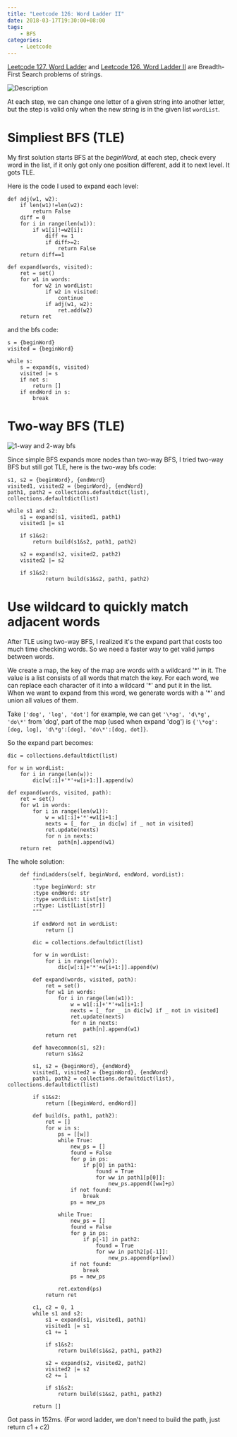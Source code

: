```yaml
---
title: "Leetcode 126: Word Ladder II"
date: 2018-03-17T19:30:00+08:00
tags:
    - BFS
categories:
    - Leetcode
---
```


[Leetcode 127. Word Ladder](https://leetcode.com/problems/word-ladder/) and [Leetcode 126. Word Ladder II](https://leetcode.com/problems/word-ladder-ii) are Breadth-First Search problems of strings.

![Description](/images/leetcode/126_2.png)

At each step, we can change one letter of a given string into another letter, but the step is valid only when the new string is in the given list `wordList`.

# Simpliest BFS (TLE)

My first solution starts BFS at the *beginWord*, at each step, check every word in the list, if it only got only one position different, add it to next level. It gots TLE.

Here is the code I used to expand each level:

```
def adj(w1, w2):
    if len(w1)!=len(w2):
        return False
    diff = 0
    for i in range(len(w1)):
        if w1[i]!=w2[i]:
            diff += 1
            if diff>=2:
                return False
    return diff==1

def expand(words, visited):
    ret = set()
    for w1 in words:
        for w2 in wordList:
            if w2 in visited:
                continue
            if adj(w1, w2):
                ret.add(w2)
    return ret
```

and the bfs code:

```
s = {beginWord}
visited = {beginWord}

while s:
    s = expand(s, visited)
    visited |= s
    if not s:
    	return []
	if endWord in s:
		break    
```

# Two-way BFS (TLE)

![1-way and 2-way bfs](/images/leetcode/126_1.png)

Since simple BFS expands more nodes than two-way BFS, I tried two-way BFS but still got TLE, here is the two-way bfs code:

```
s1, s2 = {beginWord}, {endWord}
visited1, visited2 = {beginWord}, {endWord}
path1, path2 = collections.defaultdict(list), collections.defaultdict(list)

while s1 and s2:
    s1 = expand(s1, visited1, path1)
    visited1 |= s1
    
    if s1&s2:
        return build(s1&s2, path1, path2)
    
    s2 = expand(s2, visited2, path2)
    visited2 |= s2
    
    if s1&s2:
            return build(s1&s2, path1, path2)
```

# Use wildcard to quickly match adjacent words

After TLE using two-way BFS, I realized it's the expand part that costs too much time checking words. So we need a faster way to get valid jumps between words. 

We create a map, the key of the map are words with a wildcard '\*' in it. The value is a list consists of all words that match the key. For each word, we can replace each character of it into a wildcard '\*' and put it in the list. When we want to expand from this word, we generate words with a '\*' and union all values of them.

Take `['dog', 'log', 'dot']` for example, we can get `'\*og', 'd\*g', 'do\*'` from 'dog', part of the map (used when expand 'dog') is `{'\*og':[dog, log], 'd\*g':[dog], 'do\*':[dog, dot]}`.

So the expand part becomes:

```
dic = collections.defaultdict(list)

for w in wordList:
    for i in range(len(w)):
        dic[w[:i]+'*'+w[i+1:]].append(w)

def expand(words, visited, path):
    ret = set()
    for w1 in words:
        for i in range(len(w1)):
            w = w1[:i]+'*'+w1[i+1:]
            nexts = [_ for _ in dic[w] if _ not in visited]
            ret.update(nexts)
            for n in nexts:
                path[n].append(w1)
    return ret
```

The whole solution:

```
    def findLadders(self, beginWord, endWord, wordList):
        """
        :type beginWord: str
        :type endWord: str
        :type wordList: List[str]
        :rtype: List[List[str]]
        """
        
        if endWord not in wordList:
            return []
        
        dic = collections.defaultdict(list)
        
        for w in wordList:
            for i in range(len(w)):
                dic[w[:i]+'*'+w[i+1:]].append(w)
        
        def expand(words, visited, path):
            ret = set()
            for w1 in words:
                for i in range(len(w1)):
                    w = w1[:i]+'*'+w1[i+1:]
                    nexts = [_ for _ in dic[w] if _ not in visited]
                    ret.update(nexts)
                    for n in nexts:
                        path[n].append(w1)
            return ret
        
        def havecommon(s1, s2):
            return s1&s2
            
        s1, s2 = {beginWord}, {endWord}
        visited1, visited2 = {beginWord}, {endWord}
        path1, path2 = collections.defaultdict(list), collections.defaultdict(list)
        
        if s1&s2:
            return [[beginWord, endWord]]
        
        def build(s, path1, path2):
            ret = []
            for w in s:
                ps = [[w]]
                while True:
                    new_ps = []
                    found = False
                    for p in ps:
                        if p[0] in path1:
                            found = True
                            for ww in path1[p[0]]:
                                new_ps.append([ww]+p)
                    if not found:
                        break
                    ps = new_ps
                    
                while True:
                    new_ps = []
                    found = False
                    for p in ps:
                        if p[-1] in path2:
                            found = True
                            for ww in path2[p[-1]]:
                                new_ps.append(p+[ww])
                    if not found:
                        break
                    ps = new_ps

                ret.extend(ps)
            return ret
        
        c1, c2 = 0, 1
        while s1 and s2:
            s1 = expand(s1, visited1, path1)
            visited1 |= s1
            c1 += 1
            
            if s1&s2:
                return build(s1&s2, path1, path2)
            
            s2 = expand(s2, visited2, path2)
            visited2 |= s2
            c2 += 1
            
            if s1&s2:
                return build(s1&s2, path1, path2)
            
        return []
```

Got pass in 152ms. (For word ladder, we don't need to build the path, just return $c1+c2$)